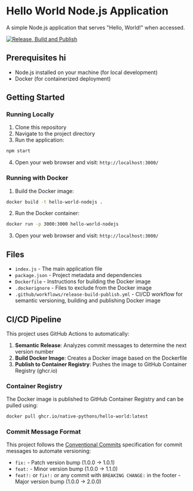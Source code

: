 # Hello World Node.js Application

A simple Node.js application that serves "Hello, World!" when accessed.

[![Release, Build and Publish](https://github.com/native-pythons/hello-world/actions/workflows/release-build-publish.yml/badge.svg)](https://github.com/native-pythons/hello-world/actions/workflows/release-build-publish.yml)

## Prerequisites hi

- Node.js installed on your machine (for local development)
- Docker (for containerized deployment)

## Getting Started

### Running Locally

1. Clone this repository
2. Navigate to the project directory
3. Run the application:

```bash
npm start
```

4. Open your web browser and visit: `http://localhost:3000/`

### Running with Docker

1. Build the Docker image:

```bash
docker build -t hello-world-nodejs .
```

2. Run the Docker container:

```bash
docker run -p 3000:3000 hello-world-nodejs
```

3. Open your web browser and visit: `http://localhost:3000/`

## Files

- `index.js` - The main application file
- `package.json` - Project metadata and dependencies
- `Dockerfile` - Instructions for building the Docker image
- `.dockerignore` - Files to exclude from the Docker image
- `.github/workflows/release-build-publish.yml` - CI/CD workflow for semantic versioning, building and publishing Docker image

## CI/CD Pipeline

This project uses GitHub Actions to automatically:

1. **Semantic Release**: Analyzes commit messages to determine the next version number
2. **Build Docker Image**: Creates a Docker image based on the Dockerfile
3. **Publish to Container Registry**: Pushes the image to GitHub Container Registry (ghcr.io)

### Container Registry

The Docker image is published to GitHub Container Registry and can be pulled using:

```bash
docker pull ghcr.io/native-pythons/hello-world:latest
```

### Commit Message Format

This project follows the [Conventional Commits](https://www.conventionalcommits.org/) specification for commit messages to automate versioning:

- `fix:` - Patch version bump (1.0.0 -> 1.0.1)
- `feat:` - Minor version bump (1.0.0 -> 1.1.0)
- `feat!:` or `fix!:` or any commit with `BREAKING CHANGE:` in the footer - Major version bump (1.0.0 -> 2.0.0)
